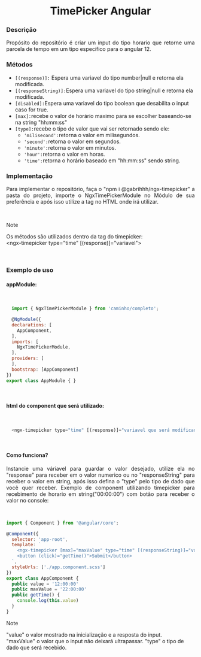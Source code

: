 <h1 align="center">TimePicker Angular</h1>
<h3>Descrição</h3>
<p align="justify">Propósito do repositório é criar um input do tipo horario que retorne uma parcela de tempo em um tipo específico para o angular 12.</p>
<h3>Métodos</h3>

  -  `[(response)]:` Espera uma variavel do tipo number|null e retorna ela modificada.
  -  `[(responseString)]:`Espera uma variavel do tipo string|null e retorna ela modificada.
  -  `[disabled]:`Espera uma variavel do tipo boolean que desabilita o input caso for true.
  -  `[max]:`recebe o valor de horário maximo para se escolher baseando-se na string "hh:mm:ss"
  -  `[type]:`recebe o tipo de valor que vai ser retornado sendo ele:
      -  `'milisecond':`retorna o valor em milisegundos.
      -  `'second':`retorna o valor em segundos.
      -  `'minute':`retorna o valor em minutos.
      -  `'hour':`retorna o valor em horas.
      -  `'time':`retorna o horário baseado em "hh:mm:ss" sendo string.

<h3>Implementação</h3>
<p align="justify">Para implementar o repositório, faça o "npm i @gabrihhh/ngx-timepicker" a pasta do projeto, importe o NgxTimePickerModule no Módulo de sua preferência e após isso utilize a tag <ngx-timepicker></ngx-timepicker> no HTML onde irá utilizar.</p>
<br>

>[!NOTE]
>
>Os métodos são utilizados dentro da tag do timepicker:<br>
><ngx-timepicker type="time" [(response)]="variavel">

<br>

<h3>Exemplo de uso</h3>
<h4>appModule:</h4>
<br>

```js
  import { NgxTimePickerModule } from 'caminho/completo';

  @NgModule({
  declarations: [
    AppComponent,
  ],
  imports: [
    NgxTimePickerModule,
  ],
  providers: [
  ],
  bootstrap: [AppComponent]
})
export class AppModule { }

```
<br>
<h4>html do component que será utilizado:</h4>
<br>

```js
  <ngx-timepicker type="time" [(response)]="variavel que será modificada"></ngx-timepicker>
```
<br>
<h4>Como funciona?</h4>
<p align="justify">Instancie uma váriavel para guardar o valor desejado, utilize ela no "response" para receber em o valor numerico ou no "responseString" para receber o valor em string, após isso defina o "type" pelo tipo de dado que você quer receber. Exemplo de component utilizando timepicker para recebimento de horario em string("00:00:00") com botão para receber o valor no console:</p>
<br>

```js
import { Component } from '@angular/core';

@Component({
  selector: 'app-root',
  template: `
    <ngx-timepicker [max]="maxValue" type="time" [(responseString)]="value"></ngx-timepicker>
    <button (click)="getTime()">Submit</button>
  `,
  styleUrls: ['./app.component.scss']
})
export class AppComponent {
  public value = '12:00:00'
  public maxValue = '22:00:00'
  public getTime() {
    console.log(this.value)
  }
}

```
>[!NOTE]
>
>"value" o valor mostrado na inicialização e a resposta do input.<br>
>"maxValue" o valor que o input não deixará ultrapassar.
>"type" o tipo de dado que será recebido.
